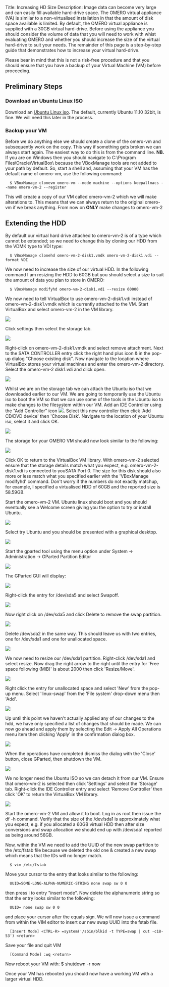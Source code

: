 Title: Increasing HD Size
Description:
Image data can become very large and can easily fill available hard-drive space. The OMERO virtual appliance (VA) is similar to a non-virtualised installation in that the amount of disk space available is limited. By default, the OMERO virtual appliance is supplied with a 30GB virtual hard-drive. Before using the appliance you should consider the volume of data that you will need to work with whist evaluating OMERO and whether you should increase the size of the virtual hard-drive to suit your needs. The remainder of this page is a step-by-step guide that demonstrates how to increase your virtual hard-drive.

Please bear in mind that this is not a risk-free procedure and that you should ensure that you have a backup of your Virtual Machine (VM) before proceeding.


## Preliminary Steps ##
### Download an Ubuntu Linux ISO ###
Download an [Ubuntu Linux iso](http://www.ubuntu.com/download/ubuntu/download). The default, currently Ubuntu 11.10 32bit, is fine. We will need this later in the process.
### Backup your VM ###
Before we do anything else we should create a clone of the omero-vm and subsequently work on the copy. This way if something gets broken we can always start again. The easiest way to do this is from the command line. **NB.** If you are on Windows then you should navigate to C:\\Program Files\\Oracle\\VirtualBox\\ because the VBoxManage tools are not added to your path by default. So, start a shell and, assuming that your VM has the default name of omero-vm, use the following command:

      $ VBoxManage clonevm omero-vm --mode machine --options keepallmacs --name omero-vm-2 --register

This will create a copy of our VM called omero-vm-2 which we will make alterations to. This means that we can always return to the original omero-vm if we break anything. From now on **ONLY** make changes to omero-vm-2

## Extending the HDD ##
By default our virtual hard drive attached to omero-vm-2 is of a type which cannot be extended; so we need to change  this by cloning our HDD from the VDMK type to VDI type:

      $ VBoxManage clonehd omero-vm-2-disk1.vmdk omero-vm-2-disk1.vdi --format VDI

We now need to increase the size of our virtual HDD. In the following command I am resizing the HDD to 60GB but you should select a size to suit the amount of data you plan to store in OMERO:

      $ VBoxManage modifyhd omero-vm-2-disk1.vdi --resize 60000

We now need to tell VirtualBox to use omero-vm-2-disk1.vdi instead of omero-vm-2-disk1.vmdk which is currently attached to the VM. Start VirtualBox and select omero-vm-2 in the VM library.

<a href="images/embiggen_hdd/Screen shot 2012-01-31 at 16.52.28.png">
<img src="images/embiggen_hdd/Screen shot 2012-01-31 at 16.52.28.png/image_preview"/>
</a>

Click settings then select the storage tab. 

<a href="images/embiggen_hdd/Screen shot 2012-01-31 at 16.58.03.png">
<img src="images/embiggen_hdd/Screen shot 2012-01-31 at 16.58.03.png/image_preview"/>
</a>

Right-click on omero-vm-2-disk1.vmdk and select remove attachment. Next to the SATA CONTROLLER entry click the right hand plus icon & in the pop-up dialog "Choose existing disk". Now navigate to the location where VirtualBox stores your virtual machines and enter the omero-vm-2 directory. Select the omero-vm-2 disk1.vdi and click open. 

<a href="images/embiggen_hdd/Screen shot 2012-01-31 at 17.02.11.png">
<img src="images/embiggen_hdd/Screen shot 2012-01-31 at 17.02.11.png/image_preview"/>
</a>

Whilst we are on the storage tab we can attach the Ubuntu iso that we downloaded earlier to our VM. We are going to temporarily use the Ubuntu iso to boot the VM so that we can use some of the tools in the Ubuntu iso to make changes to the filesystem within our VM. 
Add an IDE Controller using the "Add Controller" icon <a href="images/embiggen_hdd/add_controller.png"><img src="images/embiggen_hdd/add_controller.png/image_preview"/></a>. Select this new controller then click 'Add CD/DVD device' then 'Choose Disk'. Navigate to the location of your Ubuntu iso, select it and click OK.

<a href="images/embiggen_hdd/Screen shot 2012-01-31 at 17.14.46.png">
<img src="images/embiggen_hdd/Screen shot 2012-01-31 at 17.14.46.png/image_preview"/>
</a>

The storage for your OMERO VM should now look similar to the following:

<a href="images/embiggen_hdd/Screen shot 2012-01-31 at 17.14.55.png">
<img src="images/embiggen_hdd/Screen shot 2012-01-31 at 17.14.55.png/image_preview"/>
</a>

Click OK to return to the VirtualBox VM library. With omero-vm-2 selected ensure that the storage details match what you expect, e.g. omero-vm-2-disk1.vdi is connected to youSATA Port 0. The size for this disk should also more or less match what you specified earlier with the 'VBoxManage modifyhd' command. Don't worry if the numbers do not exactly matchup, for example, I specified a virtualised HDD of 60GB and the reported size is 58.59GB.

Start the omero-vm-2 VM. Ubuntu linux should boot and you should eventually see a Welcome screen giving you the option to try or install Ubuntu. 

<a href="images/embiggen_hdd/Screen shot 2012-01-31 at 17.16.55.png">
<img src="images/embiggen_hdd/Screen shot 2012-01-31 at 17.16.55.png/image_preview"/>
</a>

Select try Ubuntu and you should be presented with a graphical desktop.

<a href="images/embiggen_hdd/Screen shot 2012-01-31 at 17.17.48.png">
<img src="images/embiggen_hdd/Screen shot 2012-01-31 at 17.17.48.png/image_preview"/>
</a>

Start the gparted tool using the menu option under System -> Administration -> GParted Partition Editor

<a href="images/embiggen_hdd/Screen shot 2012-01-31 at 17.18.36.png">
<img src="images/embiggen_hdd/Screen shot 2012-01-31 at 17.18.36.png/image_preview"/>
</a>

The GParted GUI will display:

<a href="images/embiggen_hdd/Screen shot 2012-01-31 at 17.20.03.png">
<img src="images/embiggen_hdd/Screen shot 2012-01-31 at 17.20.03.png/image_preview"/>
</a>

Right-click the entry for /dev/sda5 and select Swapoff. 

<a href="images/embiggen_hdd/Screen shot 2012-02-01 at 11.52.27.png">
<img src="images/embiggen_hdd/Screen shot 2012-02-01 at 11.52.27.png/image_preview"/>
</a>

Now right click on /dev/sda5 and click Delete to remove the swap partition. 

<a href="images/embiggen_hdd/Screen shot 2012-02-01 at 11.53.39.png">
<img src="images/embiggen_hdd/Screen shot 2012-02-01 at 11.53.39.png/image_preview"/>
</a>

Delete /dev/sda2 in the same way. This should leave us with two entries, one for /dev/sda1 and one for unallocated space.

<a href="images/embiggen_hdd/Screen shot 2012-02-01 at 11.55.57.png">
<img src="images/embiggen_hdd/Screen shot 2012-02-01 at 11.55.57.png/image_preview"/>
</a>

We now need to resize our /dev/sda1 partition. Right-click /dev/sda1 and select resize. Now drag the right arrow to the right until the entry for 'Free space following (MiB)' is about 2000 then click 'Resize/Move'.

<a href="images/embiggen_hdd/Screen shot 2012-02-01 at 11.56.44.png">
<img src="images/embiggen_hdd/Screen shot 2012-02-01 at 11.56.44.png/image_preview"/>
</a>

Right click the entry for unallocated space and select 'New' from the pop-up menu. Select 'linux-swap' from the 'File system' drop-down menu then 'Add'.

<a href="images/embiggen_hdd/Screen shot 2012-02-01 at 11.59.19.png">
<img src="images/embiggen_hdd/Screen shot 2012-02-01 at 11.59.19.png/image_preview"/>
</a>

Up until this point we haven't actually applied any of our changes to the hdd, we have only specified a list of changes that should be made. We can now go ahead and apply them by selecting the Edit -> Apply All Operations menu item then clicking 'Apply' in the confirmation dialog box.

<a href="images/embiggen_hdd/Screen shot 2012-02-01 at 12.04.15.png">
<img src="images/embiggen_hdd/Screen shot 2012-02-01 at 12.04.15.png/image_preview"/>
</a>

When the operations have completed dismiss the dialog with the 'Close' button, close GParted, then shutdown the VM.

<a href="images/embiggen_hdd/Screen shot 2012-02-01 at 12.05.17.png">
<img src="images/embiggen_hdd/Screen shot 2012-02-01 at 12.05.17.png/image_preview"/>
</a>

We no longer need the Ubuntu ISO so we can detach it from our VM. Ensure that omero-vm-2 is selected then click 'Settings' and select the 'Storage' tab. Right-click the IDE Controller entry and select 'Remove Controller' then click 'OK' to return the VirtualBox VM library.

<a href="images/embiggen_hdd/Screen shot 2012-02-01 at 12.06.06.png">
<img src="images/embiggen_hdd/Screen shot 2012-02-01 at 12.06.06.png/image_preview"/>
</a>

Start the omero-vm-2 VM and allow it to boot. Log in as root then issue the df -h command. Verify that the size of the /dev/sda1 is approximately what you expect, e.g. if you allocated a 60GB virtual HDD then after size conversions and swap allocation we should end up with /dev/sda1 reported as being around 56GB.

Now, within the VM we need to add the UUID of the new swap partition to the /etc/fstab file because we deleted the old one & created a new swap which means that the IDs will no longer match.

      $ vim /etc/fstab

Move your cursor to the entry that looks similar to the following:

      UUID=SOME-LONG-ALPHA-NUMERIC-STRING none swap sw 0 0

then press i to entry "insert mode". Now delete the alphanumeric string so that the entry looks similar to the following:

      UUID= none swap sw 0 0

and place your cursor after the equals sign. We will now issue a command from within the VIM editor to insert our new swap UUID into the fstab file.

      [Insert Mode] <CTRL-R> =system('/sbin/blkid -t TYPE=swap | cut -c18-53') <return>

Save your file and quit VIM

      [Command Mode] :wq <return>


Now reboot your VM with:
      $ shutdown -r now

Once your VM has rebooted you should now have a working VM with a larger virtual HDD.
